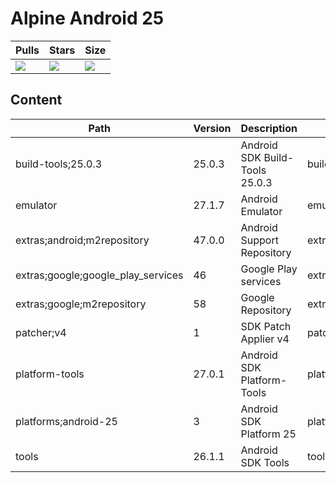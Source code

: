 # Alpine Android 25

| Pulls | Stars | Size |
| ----- | ----- | ---- |
| [![](https://img.shields.io/docker/pulls/alvrme/alpine-android.svg)](https://hub.docker.com/r/alvrme/alpine-android/) | [![](https://img.shields.io/docker/stars/alvrme/alpine-android.svg)](https://hub.docker.com/r/alvrme/alpine-android/) | [![](https://images.microbadger.com/badges/image/alvrme/alpine-android:android-25.svg)](https://microbadger.com/images/alvrme/alpine-android:android-25) |

## Content
Path                               | Version | Description                    | Location
-------                            | ------- | -------                        | -------
build-tools;25.0.3                 | 25.0.3  | Android SDK Build-Tools 25.0.3 | build-tools/25.0.3/
emulator                           | 27.1.7  | Android Emulator               | emulator/
extras;android;m2repository        | 47.0.0  | Android Support Repository     | extras/android/m2repository/
extras;google;google_play_services | 46      | Google Play services           | extras/google/google_play_services/
extras;google;m2repository         | 58      | Google Repository              | extras/google/m2repository/
patcher;v4                         | 1       | SDK Patch Applier v4           | patcher/v4/
platform-tools                     | 27.0.1  | Android SDK Platform-Tools     | platform-tools/
platforms;android-25               | 3       | Android SDK Platform 25        | platforms/android-25/
tools                              | 26.1.1  | Android SDK Tools              | tools/